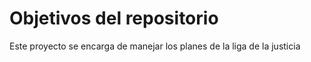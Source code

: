 # Objetivos del repositorio

Este proyecto se encarga de manejar los planes de la liga de la justicia
